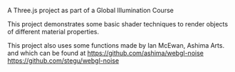 A Three.js project as part of a Global Illumination Course

This project demonstrates some basic shader techniques to render objects of different material properties.

This project also uses some functions made by Ian McEwan, Ashima Arts. 
and which can be found at
https://github.com/ashima/webgl-noise
https://github.com/stegu/webgl-noise
